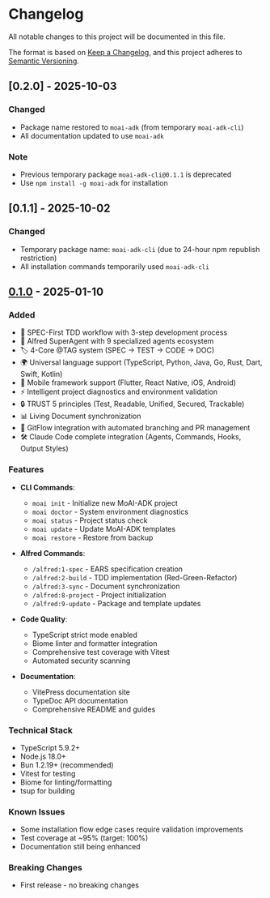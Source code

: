 # Changelog

All notable changes to this project will be documented in this file.

The format is based on [Keep a Changelog](https://keepachangelog.com/en/1.0.0/),
and this project adheres to [Semantic Versioning](https://semver.org/spec/v2.0.0.html).

## [0.2.0] - 2025-10-03

### Changed
- Package name restored to `moai-adk` (from temporary `moai-adk-cli`)
- All documentation updated to use `moai-adk`

### Note
- Previous temporary package `moai-adk-cli@0.1.1` is deprecated
- Use `npm install -g moai-adk` for installation

## [0.1.1] - 2025-10-02

### Changed
- Temporary package name: `moai-adk-cli` (due to 24-hour npm republish restriction)
- All installation commands temporarily used `moai-adk-cli`

## [0.1.0] - 2025-01-10

### Added
- 🎯 SPEC-First TDD workflow with 3-step development process
- 🤖 Alfred SuperAgent with 9 specialized agents ecosystem
- 🏷️ 4-Core @TAG system (SPEC → TEST → CODE → DOC)
- 🌍 Universal language support (TypeScript, Python, Java, Go, Rust, Dart, Swift, Kotlin)
- 📱 Mobile framework support (Flutter, React Native, iOS, Android)
- ⚡ Intelligent project diagnostics and environment validation
- 🔒 TRUST 5 principles (Test, Readable, Unified, Secured, Trackable)
- 📊 Living Document synchronization
- 🚀 GitFlow integration with automated branching and PR management
- 🛠️ Claude Code complete integration (Agents, Commands, Hooks, Output Styles)

### Features
- **CLI Commands**:
  - `moai init` - Initialize new MoAI-ADK project
  - `moai doctor` - System environment diagnostics
  - `moai status` - Project status check
  - `moai update` - Update MoAI-ADK templates
  - `moai restore` - Restore from backup

- **Alfred Commands**:
  - `/alfred:1-spec` - EARS specification creation
  - `/alfred:2-build` - TDD implementation (Red-Green-Refactor)
  - `/alfred:3-sync` - Document synchronization
  - `/alfred:8-project` - Project initialization
  - `/alfred:9-update` - Package and template updates

- **Code Quality**:
  - TypeScript strict mode enabled
  - Biome linter and formatter integration
  - Comprehensive test coverage with Vitest
  - Automated security scanning

- **Documentation**:
  - VitePress documentation site
  - TypeDoc API documentation
  - Comprehensive README and guides

### Technical Stack
- TypeScript 5.9.2+
- Node.js 18.0+
- Bun 1.2.19+ (recommended)
- Vitest for testing
- Biome for linting/formatting
- tsup for building

### Known Issues
- Some installation flow edge cases require validation improvements
- Test coverage at ~95% (target: 100%)
- Documentation still being enhanced

### Breaking Changes
- First release - no breaking changes

[0.1.0]: https://github.com/modu-ai/moai-adk/releases/tag/v0.1.0
